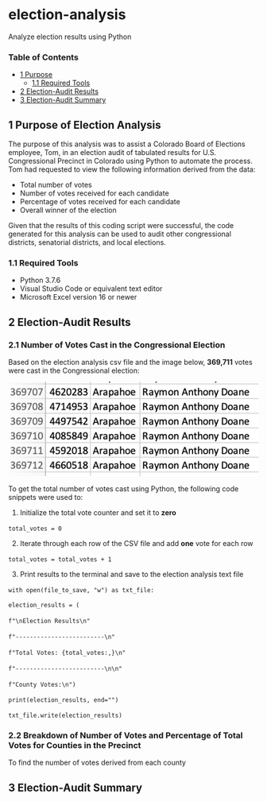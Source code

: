 # election-analysis
Analyze election results using Python

### Table of Contents
- [1 Purpose](#1-purpose-of-election-analysis)
  - [1.1 Required Tools](#11-required-tools)
- [2 Election-Audit Results](#2-election-audit-results)
- [3 Election-Audit Summary](#3-election-audit-summary)

## 1 Purpose of Election Analysis
 
The purpose of this analysis was to assist a Colorado Board of Elections employee, Tom, in an election audit of tabulated results for U.S. Congressional Precinct in Colorado using Python to automate the process. Tom had requested to view the following information derived from the data: 

- Total number of votes
- Number of votes received for each candidate
- Percentage of votes received for each candidate
- Overall winner of the election 

Given that the results of this coding script were successful, the code generated for this analysis can be used to audit other congressional districts, senatorial districts, and local elections. 

### 1.1 Required Tools

- Python 3.7.6
- Visual Studio Code or equivalent text editor
- Microsoft Excel version 16 or newer

## 2 Election-Audit Results

### 2.1 Number of Votes Cast in the Congressional Election 

Based on the election analysis csv file and the image below, **369,711** votes were cast in the Congressional election:

![](images/total_votes_cast.png)

To get the total number of votes cast using Python, the following code snippets were used to:
  1. Initialize the total vote counter and set it to **zero**
 
````total_votes = 0````

  2. Iterate through each row of the CSV file and add **one** vote for each row
  
````total_votes = total_votes + 1````

  3. Print results to the terminal and save to the election analysis text file

````with open(file_to_save, "w") as txt_file:````

````
election_results = (

f"\nElection Results\n"

f"-------------------------\n"

f"Total Votes: {total_votes:,}\n"

f"-------------------------\n\n"

f"County Votes:\n")
````

````print(election_results, end="")````

````txt_file.write(election_results)````


### 2.2 Breakdown of Number of Votes and Percentage of Total Votes for Counties in the Precinct

To find the number of votes derived from each county

## 3 Election-Audit Summary
